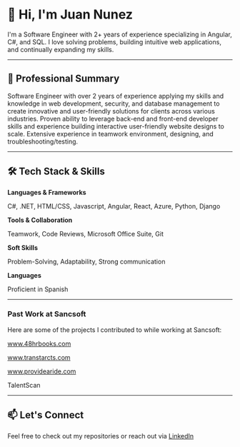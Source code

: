 # 👋 Hi, I'm Juan Nunez

I'm a Software Engineer with 2+ years of experience specializing in Angular, C#, and SQL. I love solving problems, building intuitive web applications, and continually expanding my skills.

---

## 💼 Professional Summary

Software Engineer with over 2 years of experience applying my skills and knowledge in web development, security, and database
management to create innovative and user-friendly solutions for clients across various industries. Proven ability to leverage back-end and
front-end developer skills and experience building interactive user-friendly website designs to scale. Extensive experience in teamwork
environment, designing, and troubleshooting/testing.

---

## 🛠️ Tech Stack & Skills

**Languages & Frameworks**

C#, .NET, HTML/CSS, Javascript, Angular, React, Azure, Python, Django

**Tools & Collaboration**  

Teamwork, Code Reviews, Microsoft Office Suite, Git

**Soft Skills**  

Problem-Solving, Adaptability, Strong communication 

**Languages**  

Proficient in Spanish

---

### Past Work at Sancsoft
Here are some of the projects I contributed to while working at Sancsoft:

www.48hrbooks.com

www.transtarcts.com

www.providearide.com

TalentScan

---

## 📫 Let's Connect

Feel free to check out my repositories or reach out via [LinkedIn](https://www.linkedin.com/in/juan-nunez-castillo)
